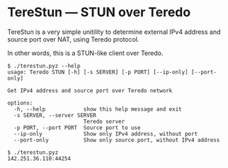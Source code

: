 TereStun — STUN over Teredo
===========================

TereStun is a very simple unitility to determine external IPv4 address and source port over NAT, using Teredo protocol.

In other words, this is a STUN-like client over Teredo.

```
$ ./terestun.pyz --help
usage: Teredo STUN [-h] [-s SERVER] [-p PORT] [--ip-only] [--port-only]

Get IPv4 address and source port over Teredo network

options:
  -h, --help            show this help message and exit
  -s SERVER, --server SERVER
                        Teredo server
  -p PORT, --port PORT  Source port to use
  --ip-only             Show only IPv4 address, without port
  --port-only           Show only source port, without IPv4 address

$ ./terestun.pyz
142.251.36.110:44254
```
